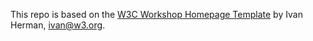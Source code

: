 This repo is based on the [W3C Workshop Homepage Template](https://github.com/w3c/ws-homepage-template) by Ivan Herman, ivan@w3.org.